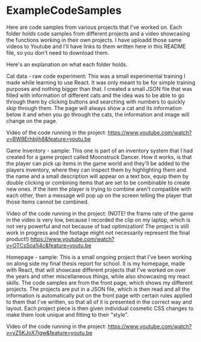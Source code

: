 # ExampleCodeSamples

Here are code samples from various projects that I've worked on.
Each folder holds code samples from different projects and a video showcasing the functions working in their own projects. 
I have uploadd those same videos to Youtube and I'll have links to them written here in this README file, so you don't need to download them.

Here's an explanation on what each folder holds.

Cat data - raw code experiment:
This was a small experimental training I made while learning to use React. It was only meant to be for simple training purposes and nothing bigger than that.
I created a small JSON file that was filled with information of different cats and the idea was to be able to go through them by clicking buttons and searching with numbers to
quickly skip through them.
The page will always show a cat and its information below it and when you go through the cats, the information and image will change on the page.

Video of the code running in the project:
https://www.youtube.com/watch?v=BW8Erhbjih8&feature=youtu.be

Game Inventory - sample:
This one is part of an inventory system that I had created for a game project called Moonstruck Dancer.
How it works, is that the player can pick up items in the game world and they'll be added to the players inventory, 
where they can inspect them by highlighting them and the name and a small description will appear on a text box, 
equip them by double clicking or combining items that are set to be combinable to create new ones. If the item the player is trying to combine aren't compatible with each 
other, then a message will pop up on the screen telling the player that those items cannot be combined.

Video of the code running in the project: (NOTE! the frame rate of the game in the video is very low, because I recorded the clip on my laptop, which is not very powerful
and not because of bad optimization! The project is still work in progress and the footage might not necessarily represent the final product!)
https://www.youtube.com/watch?v=OTCsSoa1i4c&feature=youtu.be


Homepage - sample:
This is a small ongoing project that I've been working on along side my final thesis report for school. 
It is my homepage, made with React, that will showcase different projects that I've
worked on over the years and other miscellaneous things, while also showcasing my react skills.
The code samples are from the front page, which shows my different projects. The projects are put in a JSON file, which is then read 
and all the information is automatically put on the front page with certain rules applied to them that I've written, so that all of it is presented in the correct way and layout.
Each project piece is then given individual cosmetic CSS changes to make them look unique and fitting to their "style".

Video of the code running in the project:
https://www.youtube.com/watch?v=yZ5KJoX7igw&feature=youtu.be
